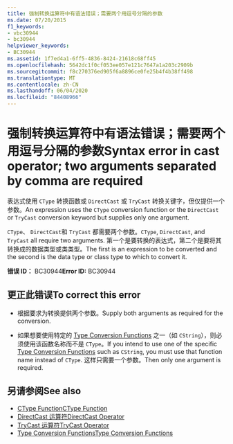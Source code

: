 ```yaml
---
title: 强制转换运算符中有语法错误；需要两个用逗号分隔的参数
ms.date: 07/20/2015
f1_keywords:
- vbc30944
- bc30944
helpviewer_keywords:
- BC30944
ms.assetid: 1f7ed4a1-6ff5-4836-8424-21618c68ff45
ms.openlocfilehash: 5642dc1f0cf053ee057e121c7647a1a203c2909b
ms.sourcegitcommit: f8c270376ed905f6a8896ce0fe25b4f4b38ff498
ms.translationtype: MT
ms.contentlocale: zh-CN
ms.lasthandoff: 06/04/2020
ms.locfileid: "84408966"
---
```

# <a name="syntax-error-in-cast-operator-two-arguments-separated-by-comma-are-required"></a><span data-ttu-id="4598f-102">强制转换运算符中有语法错误；需要两个用逗号分隔的参数</span><span class="sxs-lookup"><span data-stu-id="4598f-102">Syntax error in cast operator; two arguments separated by comma are required</span></span>
<span data-ttu-id="4598f-103">表达式使用 `CType` 转换函数或 `DirectCast` 或 `TryCast` 转换关键字，但仅提供一个参数。</span><span class="sxs-lookup"><span data-stu-id="4598f-103">An expression uses the `CType` conversion function or the `DirectCast` or `TryCast` conversion keyword but supplies only one argument.</span></span>  
  
 <span data-ttu-id="4598f-104">`CType`、 `DirectCast`和 `TryCast` 都需要两个参数。</span><span class="sxs-lookup"><span data-stu-id="4598f-104">`CType`, `DirectCast`, and `TryCast` all require two arguments.</span></span> <span data-ttu-id="4598f-105">第一个是要转换的表达式，第二个是要将其转换成的数据类型或类类型。</span><span class="sxs-lookup"><span data-stu-id="4598f-105">The first is an expression to be converted and the second is the data type or class type to which to convert it.</span></span>  
  
 <span data-ttu-id="4598f-106">**错误 ID：** BC30944</span><span class="sxs-lookup"><span data-stu-id="4598f-106">**Error ID:** BC30944</span></span>  
  
## <a name="to-correct-this-error"></a><span data-ttu-id="4598f-107">更正此错误</span><span class="sxs-lookup"><span data-stu-id="4598f-107">To correct this error</span></span>  
  
- <span data-ttu-id="4598f-108">根据要求为转换提供两个参数。</span><span class="sxs-lookup"><span data-stu-id="4598f-108">Supply both arguments as required for the conversion.</span></span>  
  
- <span data-ttu-id="4598f-109">如果想要使用特定的 [Type Conversion Functions](../language-reference/functions/type-conversion-functions.md) 之一（如 `CString`），则必须使用该函数名称而不是 `CType`。</span><span class="sxs-lookup"><span data-stu-id="4598f-109">If you intend to use one of the specific [Type Conversion Functions](../language-reference/functions/type-conversion-functions.md) such as `CString`, you must use that function name instead of `CType`.</span></span> <span data-ttu-id="4598f-110">这样只需要一个参数。</span><span class="sxs-lookup"><span data-stu-id="4598f-110">Then only one argument is required.</span></span>  
  
## <a name="see-also"></a><span data-ttu-id="4598f-111">另请参阅</span><span class="sxs-lookup"><span data-stu-id="4598f-111">See also</span></span>

- [<span data-ttu-id="4598f-112">CType Function</span><span class="sxs-lookup"><span data-stu-id="4598f-112">CType Function</span></span>](../language-reference/functions/ctype-function.md)
- [<span data-ttu-id="4598f-113">DirectCast 运算符</span><span class="sxs-lookup"><span data-stu-id="4598f-113">DirectCast Operator</span></span>](../language-reference/operators/directcast-operator.md)
- [<span data-ttu-id="4598f-114">TryCast 运算符</span><span class="sxs-lookup"><span data-stu-id="4598f-114">TryCast Operator</span></span>](../language-reference/operators/trycast-operator.md)
- [<span data-ttu-id="4598f-115">Type Conversion Functions</span><span class="sxs-lookup"><span data-stu-id="4598f-115">Type Conversion Functions</span></span>](../language-reference/functions/type-conversion-functions.md)
